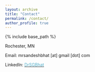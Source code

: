 ```yaml
---
layout: archive
title: "Contact"
permalink: /contact/
author_profile: true
---
```


{% include base_path %}

Rochester, MN<br>

Email: mrsandeshbhat [at] gmail [dot] com

LinkedIn: [<font color="#52ADC8">DrSGBhat</font>](https://in.linkedin.com/in/mrsandeshbhat)

<!-- <embed src="https://www.linkedin.com/in/mrsandeshbhat" width="650" height="1800" type='application/pdf'> -->